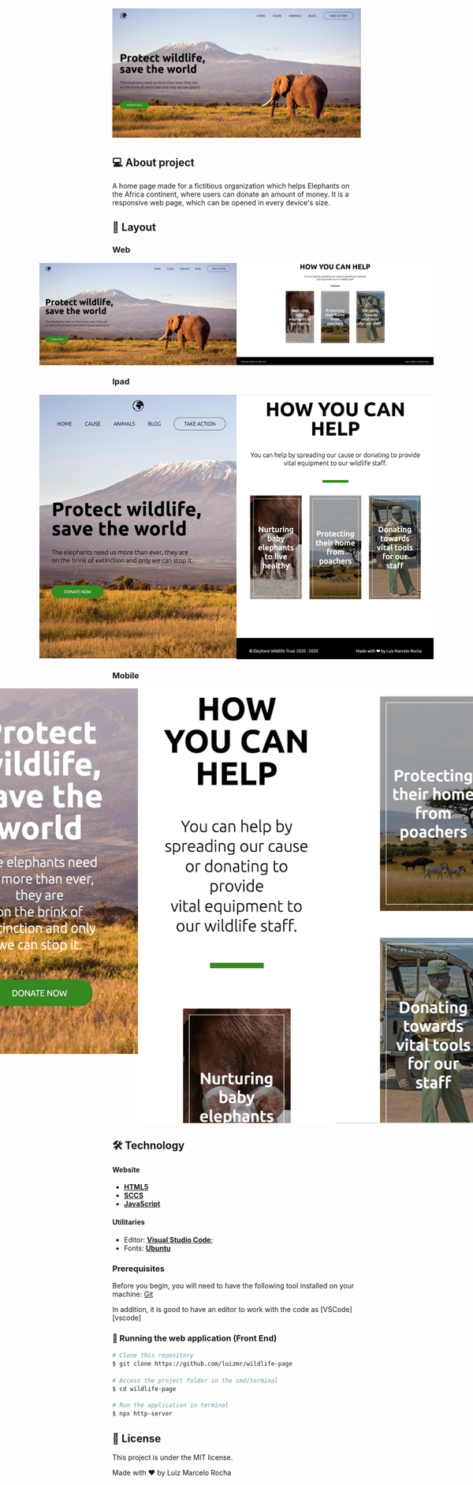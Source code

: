 <h1 align="center">
    <img alt="wildlife" title="#Fwildlife" src="./assets/desktop1.jpg" />
</h1>

## 💻 About project

A home page made for a fictitious organization which helps Elephants on the Africa continent, where users can donate an amount of money. It is a responsive web page, which can be opened in every device's size.

## 🎨 Layout

### Web

<p align="center" style="display: flex; align-items: flex-start; justify-content: center;">
  <img alt="WindlifeWeb" title="#WildlifeWeb" src="./assets/desktop1.jpg" width="400px">
  <img alt="WindlifeWeb" title="#WildlifeWeb" src="./assets/desktop2.jpg" width="400px">
</p>

### Ipad

<p align="center" style="display: flex; align-items: flex-start; justify-content: center;">
  <img alt="WindlifeIpad" title="#WildlifeIpad" src="./assets/ipad1.jpg" width="400px">
  <img alt="WindlifeIpad" title="#WildlifeIpad" src="./assets/ipad2.jpg" width="400px">

</p>

### Mobile

<p align="center" style="display: flex; align-items: flex-start; justify-content: center;">
  <img alt="WindlifeMobile" title="#WildlifeMobile" src="./assets/mobile1.jpg" width="400px">
  <img alt="WindlifeMobile" title="#WildlifeMobile" src="./assets/mobile2.jpg" width="400px">
  <br/>
  <img alt="WindlifeMobile" title="#WildlifeMobile" src="./assets/mobile3.jpg" width="400px">
  <img alt="WindlifeMobile" title="#WildlifeMobile" src="./assets/mobile4.jpg" width="400px">
  <br/>
  <img alt="WindlifeMobile" title="#WildlifeMobile" src="./assets/mobile5.jpg" width="400px">

</p>

## 🛠 Technology

#### **Website**

-   **[HTML5](https://developer.mozilla.org/pt-BR/docs/Web/HTML/HTML5)**
-   **[SCCS](https://sass-lang.com/)**
-   **[JavaScript](https://developer.mozilla.org/pt-BR/docs/Web/JavaScript)**

#### **Utilitaries**

-   Editor: **[Visual Studio Code](https://code.visualstudio.com/)**;
-   Fonts: **[Ubuntu](https://fonts.googleapis.com/css2?family=Ubuntu:wght@300;400;500;700&display=swap)**

### Prerequisites

Before you begin, you will need to have the following tool installed on your machine:
[Git](https://git-scm.com)

In addition, it is good to have an editor to work with the code as [VSCode][vscode]

### 🧭 Running the web application (Front End)

```bash
# Clone this repository
$ git clone https://github.com/luizmr/wildlife-page

# Access the project folder in the cmd/terminal
$ cd wildlife-page

# Run the application in terminal
$ npx http-server
```

## 📝 License

This project is under the MIT license.

Made with ❤️ by Luiz Marcelo Rocha
